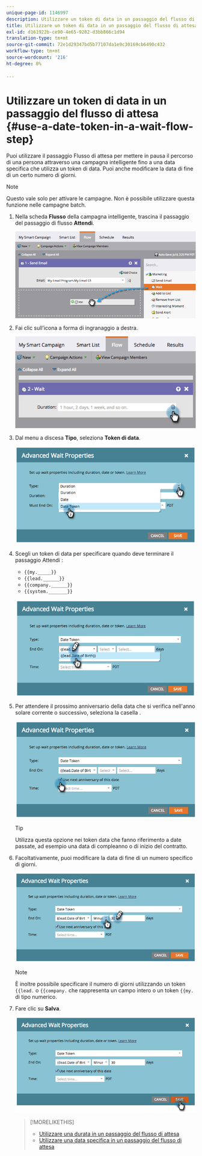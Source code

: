 ```yaml
---
unique-page-id: 1146997
description: Utilizzare un token di data in un passaggio del flusso di attesa - Documenti Marketo - Documentazione del prodotto
title: Utilizzare un token di data in un passaggio del flusso di attesa
exl-id: d161922b-ce90-4e65-9282-d3bb866c1d94
translation-type: tm+mt
source-git-commit: 72e1d29347bd5b77107da1e9c30169cb6490c432
workflow-type: tm+mt
source-wordcount: '216'
ht-degree: 0%

---
```


# Utilizzare un token di data in un passaggio del flusso di attesa {#use-a-date-token-in-a-wait-flow-step}

Puoi utilizzare il passaggio Flusso di attesa per mettere in pausa il percorso di una persona attraverso una campagna intelligente fino a una data specifica che utilizza un token di data. Puoi anche modificare la data di fine di un certo numero di giorni.

>[!NOTE]
>
>Questo vale solo per attivare le campagne. Non è possibile utilizzare questa funzione nelle campagne batch.

1. Nella scheda **Flusso** della campagna intelligente, trascina il passaggio del passaggio di flusso **Attendi**.

   ![](assets/image2014-9-22-14-3a8-3a22.png)

1. Fai clic sull’icona a forma di ingranaggio a destra.

   ![](assets/image2014-9-22-14-3a8-3a37.png)

1. Dal menu a discesa **Tipo**, seleziona **Token di data**.

   ![](assets/image2014-9-22-14-3a8-3a41.png)

1. Scegli un token di data per specificare quando deve terminare il passaggio Attendi :

   * `{{my._____}}`
   * `{{lead.______}}`
   * `{{company.______}}`
   * `{{system._______}}`

   ![](assets/image2014-9-22-14-3a9-3a33.png)

1. Per attendere il prossimo anniversario della data che si verifica nell&#39;anno solare corrente o successivo, seleziona la casella .

   ![](assets/image2014-9-22-14-3a9-3a37.png)

   >[!TIP]
   >
   >Utilizza questa opzione nei token data che fanno riferimento a date passate, ad esempio una data di compleanno o di inizio del contratto.

1. Facoltativamente, puoi modificare la data di fine di un numero specifico di giorni.

   ![](assets/image2014-9-22-14-3a9-3a57.png)

   >[!NOTE]
   >
   >È inoltre possibile specificare il numero di giorni utilizzando un token `{{lead.` o `{{company.` che rappresenta un campo intero o un token `{{my.` di tipo numerico.

1. Fare clic su **Salva**.

   ![](assets/image2014-9-22-14-3a11-3a3.png)

   >[!MORELIKETHIS]
   >
   >* [Utilizzare una durata in un passaggio del flusso di attesa](/help/marketo/product-docs/core-marketo-concepts/smart-campaigns/flow-actions/wait/use-a-duration-in-a-wait-flow-step.md)
   >* [Utilizzare una data specifica in un passaggio del flusso di attesa](/help/marketo/product-docs/core-marketo-concepts/smart-campaigns/flow-actions/wait/use-a-specific-date-in-a-wait-flow-step.md)

